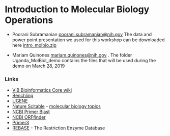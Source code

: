 # Introduction to Molecular Biology Operations
- Poorani Subramanian poorani.subramanian@nih.gov
The data and power point presentation we used for this workshop can be downloaded here [intro_molbio.zip]( 	https://s3.amazonaws.com/ace-uganda/intro_molbio.zip)

- Mariam Quinones mariam.quinones@nih.gov .  The folder Uganda_MolBiol_demo contains the files that will be used during the demo on March 28, 2019

### Links

- [ViB Bioinformatics Core wiki](https://wiki.bits.vib.be/index.php/Category:Training)
- [Benchling](https://benchling.com/)
- [UGENE](http://ugene.net/)
- [Nature Scitable](https://www.nature.com/scitable) - [molecular biology topics](https://www.nature.com/scitable/search-scitable?criteria=molecular%20biology)
- [NCBI Primer Blast](https://www.ncbi.nlm.nih.gov/tools/primer-blast/)
- [NCBI ORFfinder](https://www.ncbi.nlm.nih.gov/orffinder/)
- [Primer3](primer3plus.com/cgi-bin/dev/primer3plus.cgi)
- [REBASE](http://rebase.neb.com/rebase/) - The Restriction Enzyme Database
